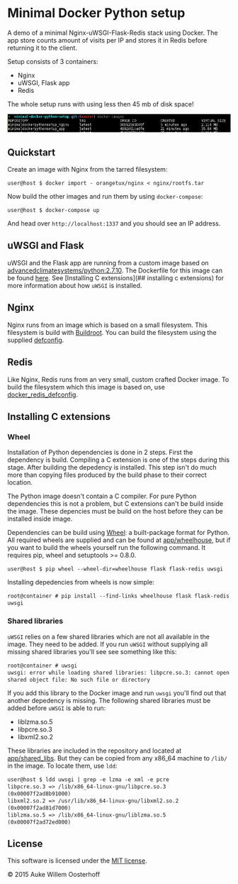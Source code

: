 # Minimal Docker Python setup
A demo of a minimal Nginx-uWSGI-Flask-Redis stack using Docker. The app 
store counts amount of visits per IP and stores it in Redis before returning
it to the client.

Setup consists of 3 containers:

* Nginx
* uWSGI, Flask app 
* Redis

The whole setup runs with using less then 45 mb of disk space!

![Image showing size of both containers.][docker_images]

## Quickstart
Create an image with Nginx from the tarred filesystem:
	
```shell
user@host $ docker import - orangetux/nginx < nginx/rootfs.tar
```

Now build the other images and run them by using `docker-compose`:

```shell
user@host $ docker-compose up
```

And head over `http://localhost:1337` and you should see an IP address.

## uWSGI and Flask
uWSGI and the Flask app are running from a custom image based on
[advancedclimatesystems/python:2.7.10][python_image]. The Dockerfile for this
image can be found [here][dockerfile_app]. See [Installing C extensions](##
installing c extensions) for more information about how `uWSGI` is installed.

## Nginx
Nginx runs from an image which is based on a small filesystem. This filesystem
is build with [Buildroot][buildroot]. You can build the filesystem using the
supplied [defconfig][docker_nginx_defconfig].

## Redis
Like Nginx, Redis runs from an very small, custom crafted Docker image. To
build the filesystem which this image is based on, use
[docker_redis_defconfig][docker_redis_defconfig].

## Installing C extensions

### Wheel
Installation of Python dependencies is done in 2 steps. First the dependency is
build. Compiling a C extension is one of the steps during this stage. After
building the depedency is installed. This step isn't do much more than copying
files produced by the build phase to their correct location.

The Python image doesn't contain a C compiler. For pure Python dependencies
this is not a problem, but C extensions can't be build inside the image. These
depencies must be build on the host before they can be installed inside image.

Dependencies can be build using [Wheel][wheel]: a built-package format for
Python. All required wheels are supplied and can be found at
[app/wheelhouse][wheelhouse], but if you want to build the wheels yourself run
the following command. It requires pip, wheel and setuptools >= 0.8.0.

```shell
user@host $ pip wheel --wheel-dir=wheelhouse flask flask-redis uwsgi 
```
Installing depedencies from wheels is now simple:

```shell
root@container # pip install --find-links wheelhouse flask flask-redis uwsgi
```

### Shared libraries
`uWSGI` relies on a few shared libraries which are not all available in the
image. They need to be added. If you run `uWSGI` without supplying all
missing shared libraries you'll see see something like this:

```shell
root@container # uwsgi
uwsgi: error while loading shared libraries: libpcre.so.3: cannot open shared object file: No such file or directory
```

If you add this library to the Docker image and run `uwsgi` you'll find out
that another depedency is missing. The following shared libraries must be added
before `uWSGI` is able to run:

* liblzma.so.5  
* libpcre.so.3  
* libxml2.so.2

These libraries are included in the repository and located at
[app/shared_libs][shared_libs]. But they can be copied from any x86_64 machine
to `/lib/` in the image. To locate them, use `ldd`:

```shell
user@host $ ldd uwsgi | grep -e lzma -e xml -e pcre
libpcre.so.3 => /lib/x86_64-linux-gnu/libpcre.so.3 (0x00007f2ad8b91000)
libxml2.so.2 => /usr/lib/x86_64-linux-gnu/libxml2.so.2 (0x00007f2ad81d7000)
liblzma.so.5 => /lib/x86_64-linux-gnu/liblzma.so.5 (0x00007f2ad72ed000)
```

## License
This software is licensed under the [MIT license][license].

© 2015 Auke Willem Oosterhoff

[buildroot]: https://github.com/AdvancedClimateSystems/docker-buildroot
[dockerfile_app]: https://github.com/OrangeTux/minimal-docker-python-setup/blob/master/app/Dockerfile
[docker_images]: docker_images.png "Size of images."
[docker_nginx_defconfig]: nginx/docker_nginx_defconfig
[docker_redis_defconfig]: redis/docker_redis_defconfig
[license]: LICENSE
[python_image]: https://hub.docker.com/r/advancedclimatesystems/python/
[shared_libs]: app/shared_libs
[wheel]:http://wheel.readthedocs.org/en/latest/
[wheelhouse]: app/wheelhouse
